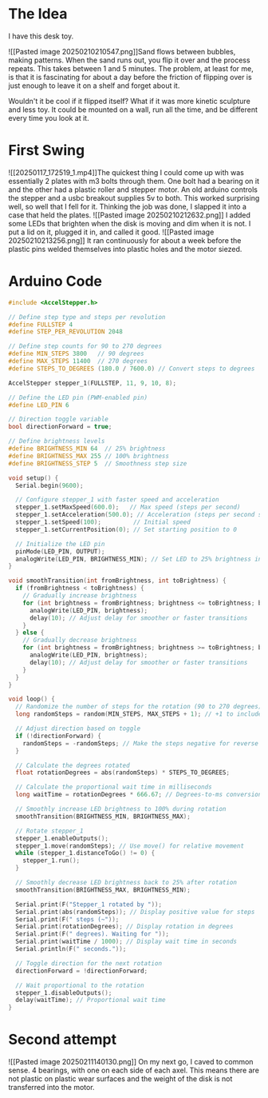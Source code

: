 # The Idea
I have this desk toy.

![[Pasted image 20250210210547.png]]Sand flows between bubbles, making patterns. When the sand runs out, you flip it over and the process repeats. This takes between 1 and 5 minutes. The problem, at least for me, is that it is fascinating for about a day before the friction of flipping over is just enough to leave it on a shelf and forget about it.

Wouldn't it be cool if it flipped itself? What if it was more kinetic sculpture and less toy. It could be mounted on a wall, run all the time, and be different every time you look at it. 

# First Swing
![[20250117_172519_1.mp4]]The quickest thing I could come up with was essentially 2 plates with m3 bolts through them. One bolt had a bearing on it and the other had a plastic roller and stepper motor. An old arduino controls the stepper and a usbc breakout supplies 5v to both. This worked surprising well, so well that I fell for it. Thinking the job was done, I slapped it into a case that held the plates.
![[Pasted image 20250210212632.png]]
I added some LEDs that brighten when the disk is moving and dim when it is not. I put a lid on it, plugged it in, and called it good.
![[Pasted image 20250210213256.png]]
It ran continuously for about a week before the plastic pins welded themselves into plastic holes and the motor siezed.

# Arduino Code
```c
#include <AccelStepper.h>

// Define step type and steps per revolution
#define FULLSTEP 4
#define STEP_PER_REVOLUTION 2048

// Define step counts for 90 to 270 degrees
#define MIN_STEPS 3800   // 90 degrees
#define MAX_STEPS 11400  // 270 degrees
#define STEPS_TO_DEGREES (180.0 / 7600.0) // Convert steps to degrees

AccelStepper stepper_1(FULLSTEP, 11, 9, 10, 8);

// Define the LED pin (PWM-enabled pin)
#define LED_PIN 6

// Direction toggle variable
bool directionForward = true;

// Define brightness levels
#define BRIGHTNESS_MIN 64  // 25% brightness
#define BRIGHTNESS_MAX 255 // 100% brightness
#define BRIGHTNESS_STEP 5  // Smoothness step size

void setup() {
  Serial.begin(9600);

  // Configure stepper_1 with faster speed and acceleration
  stepper_1.setMaxSpeed(600.0);   // Max speed (steps per second)
  stepper_1.setAcceleration(500.0); // Acceleration (steps per second squared)
  stepper_1.setSpeed(100);         // Initial speed
  stepper_1.setCurrentPosition(0); // Set starting position to 0

  // Initialize the LED pin
  pinMode(LED_PIN, OUTPUT);
  analogWrite(LED_PIN, BRIGHTNESS_MIN); // Set LED to 25% brightness initially
}

void smoothTransition(int fromBrightness, int toBrightness) {
  if (fromBrightness < toBrightness) {
    // Gradually increase brightness
    for (int brightness = fromBrightness; brightness <= toBrightness; brightness += BRIGHTNESS_STEP) {
      analogWrite(LED_PIN, brightness);
      delay(10); // Adjust delay for smoother or faster transitions
    }
  } else {
    // Gradually decrease brightness
    for (int brightness = fromBrightness; brightness >= toBrightness; brightness -= BRIGHTNESS_STEP) {
      analogWrite(LED_PIN, brightness);
      delay(10); // Adjust delay for smoother or faster transitions
    }
  }
}

void loop() {
  // Randomize the number of steps for the rotation (90 to 270 degrees)
  long randomSteps = random(MIN_STEPS, MAX_STEPS + 1); // +1 to include MAX_STEPS in range

  // Adjust direction based on toggle
  if (!directionForward) {
    randomSteps = -randomSteps; // Make the steps negative for reverse direction
  }

  // Calculate the degrees rotated
  float rotationDegrees = abs(randomSteps) * STEPS_TO_DEGREES;

  // Calculate the proportional wait time in milliseconds
  long waitTime = rotationDegrees * 666.67; // Degrees-to-ms conversion (1° -> ~666.67 ms)

  // Smoothly increase LED brightness to 100% during rotation
  smoothTransition(BRIGHTNESS_MIN, BRIGHTNESS_MAX);

  // Rotate stepper_1
  stepper_1.enableOutputs();
  stepper_1.move(randomSteps); // Use move() for relative movement
  while (stepper_1.distanceToGo() != 0) {
    stepper_1.run();
  }

  // Smoothly decrease LED brightness back to 25% after rotation
  smoothTransition(BRIGHTNESS_MAX, BRIGHTNESS_MIN);

  Serial.print(F("Stepper_1 rotated by "));
  Serial.print(abs(randomSteps)); // Display positive value for steps
  Serial.print(F(" steps (~"));
  Serial.print(rotationDegrees); // Display rotation in degrees
  Serial.print(F(" degrees). Waiting for "));
  Serial.print(waitTime / 1000); // Display wait time in seconds
  Serial.println(F(" seconds."));

  // Toggle direction for the next rotation
  directionForward = !directionForward;

  // Wait proportional to the rotation
  stepper_1.disableOutputs();
  delay(waitTime); // Proportional wait time
}

```

# Second attempt
![[Pasted image 20250211140130.png]]
On my next go, I caved to common sense. 4 bearings, with one on each side of each axel. This means there are not plastic on plastic wear surfaces and the weight of the disk is not transferred into the motor.

<html><div id="stl-viewer" style="width:800px; height:600px;"></div>

<!-- Three.js library -->
<script src="https://cdn.jsdelivr.net/npm/three@0.150.1/build/three.min.js"></script>
<!-- STL Loader -->
<script src="https://cdn.jsdelivr.net/npm/three@0.150.1/examples/js/loaders/STLLoader.js"></script>
<!-- OrbitControls for interactive rotation -->
<script src="https://cdn.jsdelivr.net/npm/three@0.150.1/examples/js/controls/OrbitControls.js"></script>

<script>
  // Set dimensions
  const width = 800, height = 600;

  // Create the scene, camera, and renderer
  const scene = new THREE.Scene();
  const camera = new THREE.PerspectiveCamera(45, width / height, 0.1, 1000);
  const renderer = new THREE.WebGLRenderer({ antialias: true });
  renderer.setSize(width, height);
  document.getElementById('stl-viewer').appendChild(renderer.domElement);

  // Add OrbitControls for interactive model rotation
  const controls = new THREE.OrbitControls(camera, renderer.domElement);

  // Basic lighting
  scene.add(new THREE.AmbientLight(0x404040));
  const directionalLight = new THREE.DirectionalLight(0xffffff, 1);
  directionalLight.position.set(0, 0, 1).normalize();
  scene.add(directionalLight);

  // Load the STL file
  const loader = new THREE.STLLoader();
  loader.load('shell.stl', function (geometry) {
    // Create a mesh with a Phong material
    const material = new THREE.MeshPhongMaterial({ color: 0xB0C4DE });
    const mesh = new THREE.Mesh(geometry, material);
    scene.add(mesh);

    // Center the model
    geometry.computeBoundingBox();
    const center = new THREE.Vector3();
    geometry.boundingBox.getCenter(center);
    mesh.geometry.translate(-center.x, -center.y, -center.z);

    // Adjust the camera based on model size
    const maxDim = Math.max(
      geometry.boundingBox.max.x - geometry.boundingBox.min.x,
      geometry.boundingBox.max.y - geometry.boundingBox.min.y,
      geometry.boundingBox.max.z - geometry.boundingBox.min.z
    );
    camera.position.set(0, 0, maxDim * 2);
    controls.update();
  });

  // Render loop
  function animate() {
    requestAnimationFrame(animate);
    controls.update();
    renderer.render(scene, camera);
  }
  animate();
</script>

</html>


